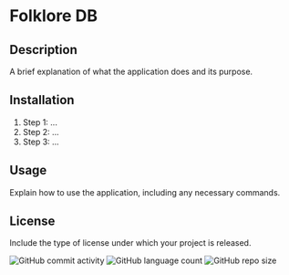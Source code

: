 # Folklore DB

## Description

A brief explanation of what the application does and its purpose.

## Installation

1. Step 1: ...
2. Step 2: ...
3. Step 3: ...

## Usage

Explain how to use the application, including any necessary commands.

## License

Include the type of license under which your project is released.


![GitHub commit activity](https://img.shields.io/github/commit-activity/t/PlamMari/Folklore?style=for-the-badge&label=total%20commits&color=lavender)
![GitHub language count](https://img.shields.io/github/languages/count/PlamMari/Folklore?style=for-the-badge&color=lavender)
![GitHub repo size](https://img.shields.io/github/repo-size/PlamMari/Folklore?style=for-the-badge&color=lavender)



